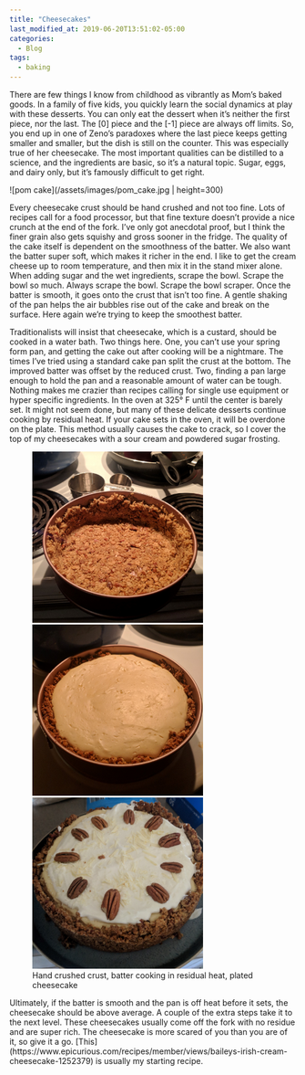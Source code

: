 ```yaml
---
title: "Cheesecakes"
last_modified_at: 2019-06-20T13:51:02-05:00
categories:
  - Blog
tags:
  - baking
---
```


There are few things I know from childhood as vibrantly as Mom’s baked goods. In a family of five kids, you quickly learn the social dynamics at play with these desserts. You can only eat the dessert when it’s neither the first piece, nor the last. The [0] piece and the [-1] piece are always off limits. So, you end up in one of Zeno’s paradoxes where the last piece keeps getting smaller and smaller, but the dish is still on the counter. 
This was especially true of her cheesecake. The most important qualities can be distilled to a science, and the ingredients are basic, so it’s a natural topic. Sugar, eggs, and dairy only, but it’s famously difficult to get right.
<!-- <figure>
	<img src="/assets/images/pom_cake.jpg" height=300>
	<figcaption>My Pomegranate Cheesecake with a sad crust</figcaption>
</figure> -->

![pom cake](/assets/images/pom_cake.jpg | height=300)

Every cheesecake crust should be hand crushed and not too fine. Lots of recipes call for a food processor, but that fine texture doesn’t provide a nice crunch at the end of the fork. I’ve only got anecdotal proof, but I think the finer grain also gets squishy and gross sooner in the fridge. 
The quality of the cake itself is dependent on the smoothness of the batter. We also want the batter super soft, which makes it richer in the end. I like to get the cream cheese up to room temperature, and then mix it in the stand mixer alone. When adding sugar and the wet ingredients, scrape the bowl. Scrape the bowl so much. Always scrape the bowl. Scrape the bowl scraper. Once the batter is smooth, it goes onto the crust that isn’t too fine. A gentle shaking of the pan helps the air bubbles rise out of the cake and break on the surface. Here again we’re trying to keep the smoothest batter. 

Traditionalists will insist that cheesecake, which is a custard, should be cooked in a water bath. Two things here. One, you can’t use your spring form pan, and getting the cake out after cooking will be a nightmare. The times I’ve tried using a standard cake pan split the crust at the bottom. The improved batter was offset by the reduced crust. Two, finding a pan large enough to hold the pan and a reasonable amount of water can be tough. Nothing makes me crazier than recipes calling for single use equipment or hyper specific ingredients. In the oven at 325° F until the center is barely set. It might not seem done, but many of these delicate desserts continue cooking by residual heat. If your cake sets in the oven, it will be overdone on the plate. This method usually causes the cake to crack, so I cover the top of my cheesecakes with a sour cream and powdered sugar frosting.
<figure class="third">
	<img src="/assets/images/crust.jpg" height=300>
	<img src="/assets/images/batter.jpg" height=300>
	<img src="/assets/images/cheesecake.jpg" height=300>
	<figcaption>Hand crushed crust, batter cooking in residual heat, plated cheesecake</figcaption>
</figure>
Ultimately, if the batter is smooth and the pan is off heat before it sets, the cheesecake should be above average. A couple of the extra steps take it to the next level. These cheesecakes usually come off the fork with no residue and are super rich. The cheesecake is more scared of you than you are of it, so give it a go. [This](https://www.epicurious.com/recipes/member/views/baileys-irish-cream-cheesecake-1252379) is usually my starting recipe. 

